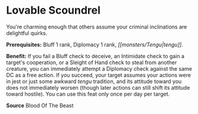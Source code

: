 ﻿---
cssclass: [feats]

---
# Lovable Scoundrel

You're charming enough that others assume your criminal inclinations are delightful quirks.

**Prerequisites:** Bluff 1 rank, Diplomacy 1 rank, _[[monsters/Tengu|tengu]]_.

**Benefit:** If you fail a Bluff check to deceive, an Intimidate check to gain a target's cooperation, or a Sleight of Hand check to steal from another creature, you can immediately attempt a Diplomacy check against the same DC as a free action. If you succeed, your target assumes your actions were in jest or just some awkward _tengu_ tradition, and its attitude toward you does not immediately worsen (though later actions can still shift its attitude toward hostile). You can use this feat only once per day per target.

**Source** Blood Of The Beast
